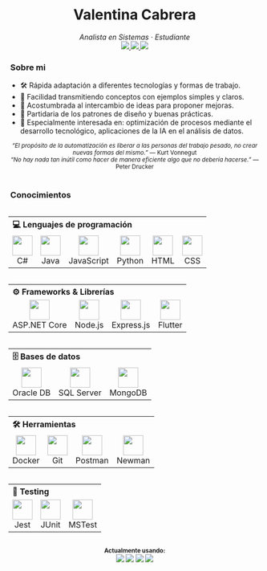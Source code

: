 <!-- Profile Header with Emoji Banner -->
<h1 align="center">Valentina Cabrera</h1>
<p align="center">
  <em>Analista en Sistemas · Estudiante</em>
<br><sub>

<!-- BADGES -->
<a href="https://github.com/vcm3/vcm3/blob/main/Files/CV.pdf">
  <img src="https://img.shields.io/badge/CV-.pdf-lightgrey">
</a>
<a href="mailto:ig738083@gmail.com">
  <img src="https://img.shields.io/badge/Email-D14836?style=flat-square&logo=gmail&logoColor=white" />
</a>
<a href="https://www.linkedin.com/in/valentina-cabrera/">
  <img src="https://img.shields.io/badge/LinkedIn-0077B5?style=flat-square&logo=linkedin&logoColor=white" />
</a>
<!--
  <img src="https://img.shields.io/github/last-commit/yourusername/yourrepo?style=flat-square" />
-->
</sub></p>



### &nbsp;Sobre mi

- 🛠️ Rápida adaptación a diferentes tecnologías y formas de trabajo.
- 💬 Facilidad transmitiendo conceptos con ejemplos simples y claros.
- 🧠 Acostumbrada al intercambio de ideas para proponer mejoras.
- 🦾 Partidaria de los patrones de diseño y buenas prácticas.
- 🌱 Especialmente interesada en: optimización de procesos mediante el desarrollo tecnológico, aplicaciones de la IA en el análisis de datos.

<p align="center"><sup><em>“El propósito de la automatización es liberar a las personas del trabajo pesado, no crear nuevas formas del mismo.”</em> — Kurt Vonnegut</sup><br>
<sup><em>“No hay nada tan inútil como hacer de manera eficiente algo que no debería hacerse.”</em> — Peter Drucker</sup></p>

#

### &nbsp;Conocimientos

<table align="left">

  <!-- Programming Languages -->
  <tr>
    <th colspan="6" align="left">💻 Lenguajes de programación</th>
  </tr>
  <tr>
    <td align="center">
      <img src="https://cdn.jsdelivr.net/gh/devicons/devicon/icons/csharp/csharp-original.svg" width="40" /><br>C#
    </td>
    <td align="center">
      <img src="https://cdn.jsdelivr.net/gh/devicons/devicon/icons/java/java-original.svg" width="40" /><br>Java
    </td>
    <td align="center">
      <img src="https://cdn.jsdelivr.net/gh/devicons/devicon/icons/javascript/javascript-original.svg" width="40" /><br>JavaScript
    </td>
    <td align="center">
      <img src="https://cdn.jsdelivr.net/gh/devicons/devicon/icons/python/python-original.svg" width="40" /><br>Python
    </td>
    <td align="center">
      <img src="https://cdn.jsdelivr.net/gh/devicons/devicon/icons/html5/html5-original.svg" width="40" /><br>HTML
    </td>
    <td align="center">
      <img src="https://cdn.jsdelivr.net/gh/devicons/devicon/icons/css3/css3-original.svg" width="40" /><br>CSS
    </td>
  </tr>
  </table>
  <table  align="left">

  <!-- Frameworks -->
  <tr>
    <th colspan="4" align="left">⚙️ Frameworks & Librerías</th>
  </tr>
  <tr>
    <td align="center">
      <img src="https://cdn.jsdelivr.net/gh/devicons/devicon/icons/dot-net/dot-net-original.svg" width="40" /><br>ASP.NET Core
    </td>
    <td align="center">
      <img src="https://cdn.jsdelivr.net/gh/devicons/devicon/icons/nodejs/nodejs-original.svg" width="40" /><br>Node.js
    </td>
    <td align="center">
      <img src="https://cdn.jsdelivr.net/gh/devicons/devicon/icons/express/express-original.svg" width="40" /><br>Express.js
    </td>
    <td align="center">
      <img src="https://cdn.jsdelivr.net/gh/devicons/devicon/icons/flutter/flutter-original.svg" width="40" /><br>Flutter
    </td>
  </tr>
  </table>
  <table align="left">

  <!-- Databases -->
  <tr>
    <th colspan="3" align="left">🗄️ Bases de datos</th>
  </tr>
  <tr>
    <td align="center">
      <img src="https://cdn.jsdelivr.net/gh/devicons/devicon/icons/oracle/oracle-original.svg" width="40" /><br>Oracle DB
    </td>
    <td align="center">
      <img src="https://cdn.jsdelivr.net/gh/devicons/devicon/icons/mysql/mysql-original.svg" width="40" /><br>SQL Server
    </td>
    <td align="center">
      <img src="https://cdn.jsdelivr.net/gh/devicons/devicon/icons/mongodb/mongodb-original.svg" width="40" /><br>MongoDB
    </td>
  </tr>
  </table>
  <table align="left">

  <!-- Tools -->
  <tr>
    <th colspan="4" align="left">🛠️ Herramientas</th>
  </tr>
  <tr>
    <td align="center">
      <img src="https://cdn.jsdelivr.net/gh/devicons/devicon/icons/docker/docker-original.svg" width="40" /><br>Docker
    </td>
    <td align="center">
      <img src="https://cdn.jsdelivr.net/gh/devicons/devicon/icons/git/git-original.svg" width="40" /><br>Git
    </td>
    <td align="center">
      <img src="https://www.vectorlogo.zone/logos/getpostman/getpostman-icon.svg" width="40" /><br>Postman
    </td>
    <td align="center">
      <img src="https://avatars.githubusercontent.com/u/32292712?s=200&v=4" width="40" /><br>Newman
    </td>
  </tr>
  </table>
  <table  align="left">

  <!-- Testing -->
  <tr>
    <th colspan="3" align="left">🧪 Testing</th>
  </tr>
  <tr>
    <td align="center">
      <img src="https://seeklogo.com/images/J/jest-logo-F9901EBBF7-seeklogo.com.png" width="40" /><br>Jest
    </td>
    <td align="center">
      <img src="https://cdn.jsdelivr.net/gh/devicons/devicon/icons/java/java-original.svg" width="40" /><br>JUnit
    </td>
    <td align="center">
      <img src="https://registry.npmmirror.com/@lobehub/icons-static-png/1.56.0/files/dark/microsoft-color.png" width="40" /><br>MSTest
    </td>
  </tr>
</table>
<br style="clear: both;">


<!-- BADGES -->
<p align="center">
<sup><b> Actualmente usando: </b></sup>
<br><sup>
  <a href="https://code.visualstudio.com/"><img src="https://img.shields.io/badge/editor-VSCode-007ACC"></a>
  <a href="https://developer.mozilla.org/es/docs/Web/JavaScript"><img src="https://img.shields.io/badge/code-JavaScript-yellow"></a>
  <a href="https://nodejs.org/en"><img src="https://img.shields.io/badge/backend-Node.js-green"></a>
  <a href="https://www.microsoft.com/es-es/sql-server"><img src="https://img.shields.io/badge/database-SQL_Server-blue"></a>
</sup></p>
&nbsp;

<!--
#

### 🔢 GitHub Stats

<table align="center">
  <tr>
    <td align="center">
      <p align="left"> <img height="160em" src="https://github-readme-stats.vercel.app/api?username=vcm3&hide_border=true&count_private=true">
      </p>
    </td>
        <td align="center">
      <p align="left"> <img height="160em" src="https://github-readme-stats.vercel.app/api?username=vcm3&hide_border=true&count_private=true">
      </p>
    </td>
  </tr>
</table>

<p align="center"><sub>“Simplicity is the soul of efficiency.” — Austin Freeman</sub></p>

-->
